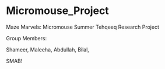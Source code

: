 # Micromouse_Project
Maze Marvels: Micromouse Summer Tehqeeq Research Project
<p> Group Members:</p>
<p> Shameer, Maleeha, Abdullah, Bilal, </p>
<p>SMAB!</p>
